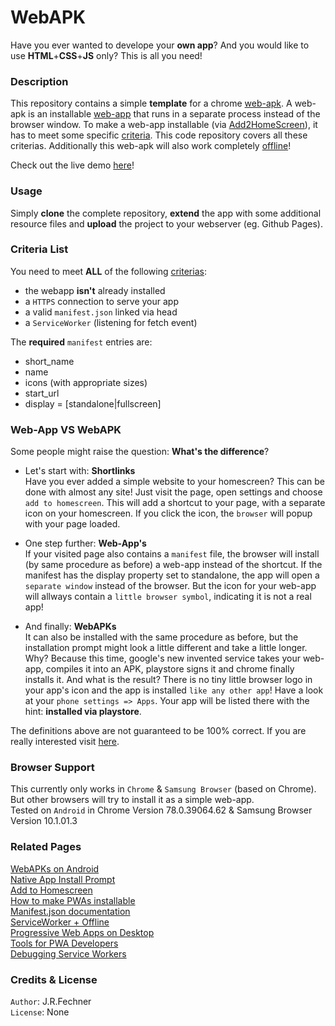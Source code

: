 # WebAPK

Have you ever wanted to develope your **own app**? And you would like to use **HTML**+**CSS**+**JS** only? This is all you need! 

### Description
This repository contains a simple **template** for a chrome [web-apk](https://developers.google.com/web/fundamentals/integration/webapks).
A web-apk is an installable [web-app](https://developers.google.com/web/progressive-web-apps) that runs in a separate process instead of the browser window.
To make a web-app installable (via [Add2HomeScreen](https://developer.mozilla.org/en-US/docs/Web/Progressive_web_apps/Add_to_home_screen)), it has to meet some specific [criteria](https://developers.google.com/web/fundamentals/app-install-banners).
This code repository covers all these criterias. Additionally this web-apk will also work completely [offline](https://developers.google.com/web/fundamentals/codelabs/offline)!

Check out the live demo [here](https://jfoggo.github.io/WebAPK)!

### Usage
Simply **clone** the complete repository, **extend** the app with some additional resource files and **upload** the project to your webserver (eg. Github Pages).

### Criteria List
You need to meet **ALL** of the following [criterias](https://developers.google.com/web/fundamentals/app-install-banners):  
-   the webapp **isn't** already installed  
-   a `HTTPS` connection to serve your app   
-   a valid `manifest.json` linked via head  
-   a `ServiceWorker` (listening for fetch event)

The **required** `manifest` entries are:  
- short\_name  
- name  
- icons  (with appropriate sizes)  
- start\_url  
- display = \[standalone|fullscreen\]

### Web-App VS WebAPK
Some people might raise the question: **What's the difference**?  

-   Let's start with: **Shortlinks**  
Have you ever added a simple website to your homescreen? 
This can be done with almost any site! 
Just visit the page, open settings and choose `add to homescreen`.
This will add a shortcut to your page, with a separate icon on your homescreen.
If you click the icon, the `browser` will popup with your page loaded.

-   One step further: **Web-App's**  
If your visited page also contains a `manifest` file, the browser will install (by same procedure as before) a web-app instead of the shortcut.
If the manifest has the display property set to standalone, the app will open a `separate window` instead of the browser. 
But the icon for your web-app will allways contain a `little browser symbol`, indicating it is not a real app!  

-   And finally: **WebAPKs**  
It can also be installed with the same procedure as before, but the installation prompt might look a little different and take a little longer.
Why? Because this time, google's new invented service takes your web-app, compiles it into an APK, playstore signs it and chrome finally installs it.
And what is the result? There is no tiny little browser logo in your app's icon and the app is installed `like any other app`! Have a look at your `phone settings => Apps`.
Your app will be listed there with the hint: **installed via playstore**. 

The definitions above are not guaranteed to be 100% correct. If you are really interested visit [here](https://medium.com/@firt/is-there-a-cold-war-between-android-and-chrome-because-of-pwas-e50a7471056c).

### Browser Support
This currently only works in `Chrome` & `Samsung Browser` (based on Chrome).  
But other browsers will try to install it as a simple web-app.  
Tested on `Android` in Chrome Version 78.0.39064.62 & Samsung Browser Version 10.1.01.3

### Related Pages
[WebAPKs on Android](https://developers.google.com/web/fundamentals/integration/webapks)  
[Native App Install Prompt](https://developers.google.com/web/fundamentals/app-install-banners/native)  
[Add to Homescreen](https://developer.mozilla.org/en-US/docs/Web/Progressive_web_apps/Add_to_home_screen)  
[How to make PWAs installable](https://developer.mozilla.org/en-US/docs/Web/Progressive_web_apps/Installable_PWAs)  
[Manifest.json documentation](https://developer.mozilla.org/de/docs/Mozilla/Add-ons/WebExtensions/manifest.json)  
[ServiceWorker + Offline](https://developers.google.com/web/fundamentals/codelabs/offline)  
[Progressive Web Apps on Desktop](https://developers.google.com/web/progressive-web-apps/desktop)  
[Tools for PWA Developers](https://developers.google.com/web/ilt/pwa/tools-for-pwa-developers)  
[Debugging Service Workers](https://developers.google.com/web/fundamentals/codelabs/debugging-service-workers)

### Credits & License
`Author`: J.R.Fechner  
`License`: None
